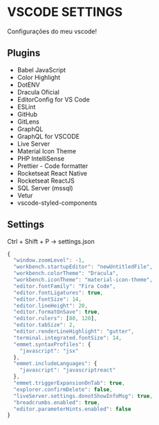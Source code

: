 # VSCODE SETTINGS
Configurações do meu vscode!

## Plugins
 - Babel JavaScript
 - Color Highlight
 - DotENV
 - Dracula Oficial
 - EditorConfig for VS Code
 - ESLint
 - GitHub
 - GitLens
 - GraphQL
 - GraphQL for VSCODE
 - Live Server
 - Material Icon Theme
 - PHP IntelliSense
 - Prettier - Code formatter
 - Rocketseat React Native
 - Rocketseat ReactJS
 - SQL Server (mssql)
 - Vetur
 - vscode-styled-components

## Settings
Ctrl + Shift + P -> settings.json    
```JavaScript
{
  "window.zoomLevel": -1,
  "workbench.startupEditor": "newUntitledFile",
  "workbench.colorTheme": "Dracula",
  "workbench.iconTheme": "material-icon-theme",
  "editor.fontFamily": "Fira Code",
  "editor.fontLigatures": true,
  "editor.fontSize": 14,
  "editor.lineHeight": 20,
  "editor.formatOnSave": true,
  "editor.rulers": [80, 120],
  "editor.tabSize": 2,
  "editor.renderLineHighlight": "gutter",
  "terminal.integrated.fontSize": 14,
  "emmet.syntaxProfiles": {
    "javascript": "jsx"
  },
  "emmet.includeLanguages": {
    "javascript": "javascriptreact"
  },
  "emmet.triggerExpansionOnTab": true,
  "explorer.confirmDelete": false,
  "liveServer.settings.donotShowInfoMsg": true,
  "breadcrumbs.enabled": true,
  "editor.parameterHints.enabled": false
}
```
